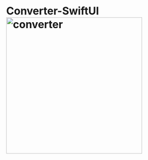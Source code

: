 # Converter-SwiftUI<img width="364" alt="converter" src="https://github.com/user-attachments/assets/d7a2e49a-ba03-464a-93ae-419a049cee96" />
